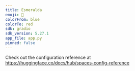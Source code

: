 ```yaml
---
title: Esmeralda
emoji: 💎
colorFrom: blue
colorTo: red
sdk: gradio
sdk_version: 5.27.1
app_file: app.py
pinned: false
---
```


Check out the configuration reference at https://huggingface.co/docs/hub/spaces-config-reference
